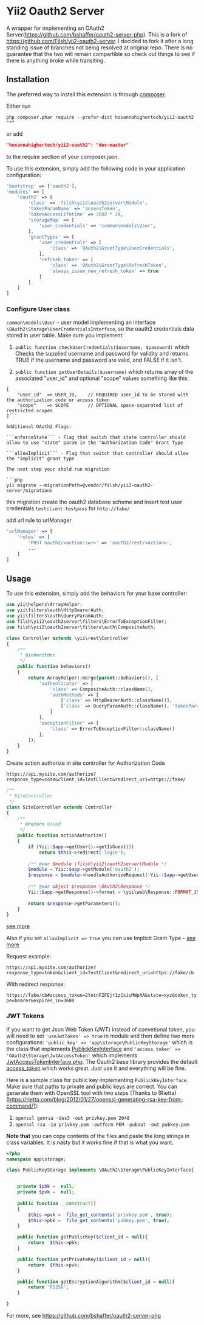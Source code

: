 Yii2 Oauth2 Server
==================

A wrapper for implementing an OAuth2 Server(https://github.com/bshaffer/oauth2-server-php).
This is a fork of https://github.com/Filsh/yii2-oauth2-server. I decided to fork it after a long standing issue of branches not being resolved at original repo.
There is no guarantee that the two will remain compartible so check out things to see if there is anything broke while transiting.

Installation
------------

The preferred way to install this extension is through [composer](http://getcomposer.org/download/).

Either run

```
php composer.phar require --prefer-dist hosannahighertech/yii2-oauth2 "*"
```

or add

```json
"hosannahighertech/yii2-oauth2": "dev-master"
```

to the require section of your composer.json. 

To use this extension,  simply add the following code in your application configuration:

```php
'bootstrap' => ['oauth2'],
'modules' => [
    'oauth2' => [
        'class' => 'filsh\yii2\oauth2server\Module',
        'tokenParamName' => 'accessToken',
        'tokenAccessLifetime' => 3600 * 24,
        'storageMap' => [
            'user_credentials' => 'common\models\User',
        ],
        'grantTypes' => [
            'user_credentials' => [
                'class' => 'OAuth2\GrantType\UserCredentials',
            ],
            'refresh_token' => [
                'class' => 'OAuth2\GrantType\RefreshToken',
                'always_issue_new_refresh_token' => true
            ]
        ]
    ]
]
```

### Configure User class

```common\models\User``` - user model implementing an interface ```\OAuth2\Storage\UserCredentialsInterface```, so the oauth2 credentials data stored in user table. Make sure you implement:

1.  ```public function checkUserCredentials($username, $password)``` which Checks the supplied username and password for validity and returns TRUE if the username and password are valid, and FALSE if it isn't.

2. ```public function getUserDetails($username)```  which returns array of the associated "user_id" and optional "scope" values something like this: 
```
[ 
    "user_id"  => USER_ID,    // REQUIRED user_id to be stored with the authorization code or access token
    "scope"    => SCOPE       // OPTIONAL space-separated list of restricted scopes
]```

Additional OAuth2 Flags:

```enforceState``` - Flag that switch that state controller should allow to use "state" param in the "Authorization Code" Grant Type

```allowImplicit``` - Flag that switch that controller should allow the "implicit" grant type

The next step your shold run migration

```php
yii migrate --migrationPath=@vendor/filsh/yii2-oauth2-server/migrations
```

this migration create the oauth2 database scheme and insert test user credentials ```testclient:testpass``` for ```http://fake/```

add url rule to urlManager

```php
'urlManager' => [
    'rules' => [
        'POST oauth2/<action:\w+>' => 'oauth2/rest/<action>',
        ...
    ]
]
```

Usage
-----

To use this extension,  simply add the behaviors for your base controller:

```php
use yii\helpers\ArrayHelper;
use yii\filters\auth\HttpBearerAuth;
use yii\filters\auth\QueryParamAuth;
use filsh\yii2\oauth2server\filters\ErrorToExceptionFilter;
use filsh\yii2\oauth2server\filters\auth\CompositeAuth;

class Controller extends \yii\rest\Controller
{
    /**
     * @inheritdoc
     */
    public function behaviors()
    {
        return ArrayHelper::merge(parent::behaviors(), [
            'authenticator' => [
                'class' => CompositeAuth::className(),
                'authMethods' => [
                    ['class' => HttpBearerAuth::className()],
                    ['class' => QueryParamAuth::className(), 'tokenParam' => 'accessToken'],
                ]
            ],
            'exceptionFilter' => [
                'class' => ErrorToExceptionFilter::className()
            ],
        ]);
    }
}
```

Create action authorize in site controller for Authorization Code

`https://api.mysite.com/authorize?response_type=code&client_id=TestClient&redirect_uri=https://fake/`

```php
/**
 * SiteController
 */
class SiteController extends Controller
{
    /**
     * @return mixed
     */
    public function actionAuthorize()
    {
        if (Yii::$app->getUser()->getIsGuest())
            return $this->redirect('login');
    
        /** @var $module \filsh\yii2\oauth2server\Module */
        $module = Yii::$app->getModule('oauth2');
        $response = $module->handleAuthorizeRequest(!Yii::$app->getUser()->getIsGuest(), Yii::$app->getUser()->getId());
    
        /** @var object $response \OAuth2\Response */
        Yii::$app->getResponse()->format = \yii\web\Response::FORMAT_JSON;
    
        return $response->getParameters();
    }
}
```

[see more](http://bshaffer.github.io/oauth2-server-php-docs/grant-types/authorization-code/)

Also if you set ```allowImplicit => true```  you can use Implicit Grant Type - [see more](http://bshaffer.github.io/oauth2-server-php-docs/grant-types/implicit/)

Request example:

`https://api.mysite.com/authorize?response_type=token&client_id=TestClient&redirect_uri=https://fake/cb`

With redirect response:

`https://fake/cb#access_token=2YotnFZFEjr1zCsicMWpAA&state=xyz&token_type=bearer&expires_in=3600`

### JWT Tokens
If you want to get Json Web Token (JWT) instead of convetional token, you will need to set `'useJwtToken' => true` in module and then define two more configurations: 
`'public_key' => 'app\storage\PublicKeyStorage'` which is the class that implements [PublickKeyInterface](https://github.com/bshaffer/oauth2-server-php/blob/develop/src/OAuth2/Storage/PublicKeyInterface.php) and `'access_token' => 'OAuth2\Storage\JwtAccessToken'` which implements [JwtAccessTokenInterface.php](https://github.com/bshaffer/oauth2-server-php/blob/develop/src/OAuth2/Storage/JwtAccessTokenInterface.php). The Oauth2 base library provides the default [access_token](https://github.com/bshaffer/oauth2-server-php/blob/develop/src/OAuth2/Storage/JwtAccessToken.php) which works great. Just use it and everything will be fine.

Here is a sample class for public key implementing `PublickKeyInterface`. Make sure that paths to private and public keys are correct. You can generate them with OpenSSL tool with two steps (Thanks to (Rietta)[https://rietta.com/blog/2012/01/27/openssl-generating-rsa-key-from-command/]):
1. ```openssl genrsa -des3 -out privkey.pem 2048```
2. ```openssl rsa -in privkey.pem -outform PEM -pubout -out pubkey.pem```

**Note that** you can copy contents of the files and paste the long strings in class variables. It is nasty but it works fine if that is what you want.

```php
<?php
namespace app\storage;

class PublicKeyStorage implements \OAuth2\Storage\PublicKeyInterface{


    private $pbk =  null;
    private $pvk =  null; 
    
    public function __construct()
    {
        $this->pvk =  file_get_contents('privkey.pem', true);
        $this->pbk =  file_get_contents('pubkey.pem', true); 
    }

    public function getPublicKey($client_id = null){ 
        return  $this->pbk;
    }

    public function getPrivateKey($client_id = null){ 
        return  $this->pvk;
    }

    public function getEncryptionAlgorithm($client_id = null){
        return 'RS256';
    }

}

``` 


For more, see https://github.com/bshaffer/oauth2-server-php
